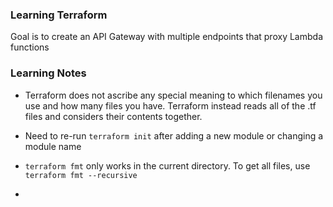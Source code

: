 ### Learning Terraform

Goal is to create an API Gateway with multiple endpoints that proxy Lambda functions

### Learning Notes

- Terraform does not ascribe any special meaning to which filenames you use and how many files you have. Terraform instead reads all of the .tf files and considers their contents together.

- Need to re-run `terraform init` after adding a new module or changing a module name

- `terraform fmt` only works in the current directory. To get all files, use `terraform fmt --recursive`

-
